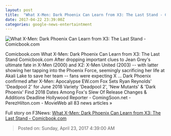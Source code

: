 ```yaml
---
layout: post
title:  "What X-Men: Dark Phoenix Can Learn from X3: The Last Stand - Comicbook.com"
date: 2017-04-22 23:39:00Z
categories: google-news-entertaintment
---
```


![What X-Men: Dark Phoenix Can Learn from X3: The Last Stand - Comicbook.com](http://media.comicbook.com/2017/04/darkpheonix-xmen-thelaststand-992219-640x320.png)

Comicbook.com What X-Men: Dark Phoenix Can Learn from X3: The Last Stand Comicbook.com After dropping important clues to Jean Grey's ultimate fate in X-Men (2000) and X2: X-Men United (2003) -- with latter showing her tapping into the Phoenix Force, seemingly sacrificing her life at Akali Lake to save her team -- fans were expecting X ... Dark Phoenix confirmed after X-Men: Apocalypse EW.com Fox Sets Ryan Reynolds' 'Deadpool 2' for June 2018 Variety 'Deadpool 2', 'New Mutants' & 'Dark Phoenix' Find 2018 Dates Among Fox's Slew Of Release Changes & Additions Deadline Hollywood Reporter - ComingSoon.net - PerezHilton.com - MovieWeb all 83 news articles »


Full story on F3News: [What X-Men: Dark Phoenix Can Learn from X3: The Last Stand - Comicbook.com](http://www.f3nws.com/n/tFXjaD)

> Posted on: Sunday, April 23, 2017 4:39:00 AM
